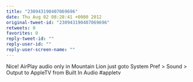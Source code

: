 ```yaml
---
title: "230943190407069696"
date: Thu Aug 02 08:28:41 +0000 2012
original-tweet-id: "230943190407069696"
retweets: 0
favorites: 0
reply-tweet-id: ""
reply-user-id: ""
reply-user-screen-name: ""
---
```

Nice! AirPlay audio only in Mountain Lion just goto System Pref &gt; Sound &gt; Output to AppleTV from Built In Audio #appletv
